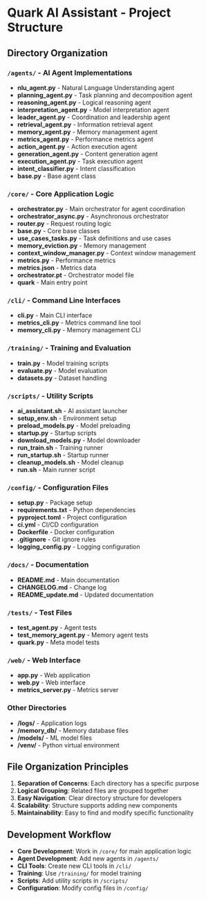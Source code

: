 # Quark AI Assistant - Project Structure

## Directory Organization

### `/agents/` - AI Agent Implementations
- **nlu_agent.py** - Natural Language Understanding agent
- **planning_agent.py** - Task planning and decomposition agent
- **reasoning_agent.py** - Logical reasoning agent
- **interpretation_agent.py** - Model interpretation agent
- **leader_agent.py** - Coordination and leadership agent
- **retrieval_agent.py** - Information retrieval agent
- **memory_agent.py** - Memory management agent
- **metrics_agent.py** - Performance metrics agent
- **action_agent.py** - Action execution agent
- **generation_agent.py** - Content generation agent
- **execution_agent.py** - Task execution agent
- **intent_classifier.py** - Intent classification
- **base.py** - Base agent class

### `/core/` - Core Application Logic
- **orchestrator.py** - Main orchestrator for agent coordination
- **orchestrator_async.py** - Asynchronous orchestrator
- **router.py** - Request routing logic
- **base.py** - Core base classes
- **use_cases_tasks.py** - Task definitions and use cases
- **memory_eviction.py** - Memory management
- **context_window_manager.py** - Context window management
- **metrics.py** - Performance metrics
- **metrics.json** - Metrics data
- **orchestrator.pt** - Orchestrator model file
- **quark** - Main entry point

### `/cli/` - Command Line Interfaces
- **cli.py** - Main CLI interface
- **metrics_cli.py** - Metrics command line tool
- **memory_cli.py** - Memory management CLI

### `/training/` - Training and Evaluation
- **train.py** - Model training scripts
- **evaluate.py** - Model evaluation
- **datasets.py** - Dataset handling

### `/scripts/` - Utility Scripts
- **ai_assistant.sh** - AI assistant launcher
- **setup_env.sh** - Environment setup
- **preload_models.py** - Model preloading
- **startup.py** - Startup scripts
- **download_models.py** - Model downloader
- **run_train.sh** - Training runner
- **run_startup.sh** - Startup runner
- **cleanup_models.sh** - Model cleanup
- **run.sh** - Main runner script

### `/config/` - Configuration Files
- **setup.py** - Package setup
- **requirements.txt** - Python dependencies
- **pyproject.toml** - Project configuration
- **ci.yml** - CI/CD configuration
- **Dockerfile** - Docker configuration
- **.gitignore** - Git ignore rules
- **logging_config.py** - Logging configuration

### `/docs/` - Documentation
- **README.md** - Main documentation
- **CHANGELOG.md** - Change log
- **README_update.md** - Updated documentation

### `/tests/` - Test Files
- **test_agent.py** - Agent tests
- **test_memory_agent.py** - Memory agent tests
- **quark.py** - Meta model tests

### `/web/` - Web Interface
- **app.py** - Web application
- **web.py** - Web interface
- **metrics_server.py** - Metrics server

### Other Directories
- **/logs/** - Application logs
- **/memory_db/** - Memory database files
- **/models/** - ML model files
- **/venv/** - Python virtual environment

## File Organization Principles

1. **Separation of Concerns**: Each directory has a specific purpose
2. **Logical Grouping**: Related files are grouped together
3. **Easy Navigation**: Clear directory structure for developers
4. **Scalability**: Structure supports adding new components
5. **Maintainability**: Easy to find and modify specific functionality

## Development Workflow

- **Core Development**: Work in `/core/` for main application logic
- **Agent Development**: Add new agents in `/agents/`
- **CLI Tools**: Create new CLI tools in `/cli/`
- **Training**: Use `/training/` for model training
- **Scripts**: Add utility scripts in `/scripts/`
- **Configuration**: Modify config files in `/config/` 